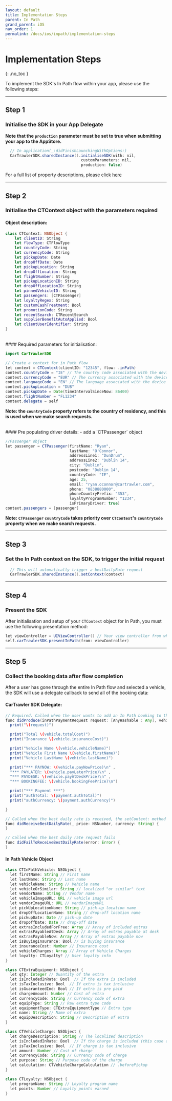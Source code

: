 ```yaml
---
layout: default
title: Implementation Steps
parent: In Path
grand_parent: iOS
nav_order: 1
permalink: /docs/ios/inpath/implementation-steps
---
```


# Implementation Steps

{: .no_toc }

To implement the SDK's In Path flow within your app, please use the following steps:

---

## Step 1
### Initialise the SDK in your App Delegate <br/>
<b>Note that the `production` parameter must be set to true when submitting your app to the AppStore.</b>

```java
  // In application(_:didFinishLaunchingWithOptions:)
  CarTrawlerSDK.sharedInstance().initialiseSDK(with: nil,
                                 customParameters: nil,
                                 production: false)
```

For a full list of property descriptions, please click <a href="/docs/ios/inpath/property-descriptions">here</a>

---
## Step 2
### Initialise the CTContext object with the parameters required

#### Object description:

```swift
class CTContext: NSObject {
    let clientID: String
    let flowType: CTFlowType
    let countryCode: String
    let currencyCode: String
    let pickupDate: Date
    let dropOffDate: Date
    let pickupLocation: String
    let dropOffLocation: String
    let flightNumber: String
    let pickupLocationID: String
    let dropOffLocationID: String
    let pinnedVehicleID: String
    let passengers: [CTPassenger]
    let loyaltyRegex: String
    let customCashTreatment: Bool
    let promotionCode: String
    let recentSearch: CTRecentSearch
    let supplierBenefitAutoApplied: Bool
    let clientUserIdentifier: String
}
```

<br/>
#### Required parameters for initialisation:

```java
import CarTrawlerSDK

// Create a context for in Path flow
let context = CTContext(clientID: "12345", flow: .inPath)
context.countryCode = "IE" // The country code associated with the device’s system region is used by default.
context.currencyCode = "EUR" // The currency associated with the device’s system region is used by default.
context.languageCode = "EN" // The language associated with the device’s system region is used by default.
context.pickupLocation = "DUB"
context.pickupDate = Date(timeIntervalSinceNow: 86400)
context.flightNumber = "FL1234"
context.delegate = self
```
<b>Note: the `countryCode` property refers to the country of residency, and this is used when we make search requests.</b>

<br/>
#### Pre populating driver details:
- add a `CTPassenger` object

```java
//Passenger object
let passenger = CTPassenger(firstName: "Ryan",
                            lastName: "O'Connor",
                            addressLine1: "DunDrum",
                            addressLine2: "Dublin 14",
                            city: "Dublin",
                            postcode: "Dublin 14",
                            countryCode: "IE",
                            age: 25,
                            email: "ryan.oconnor@cartrawler.com",
                            phone: "0838880000",
                            phoneCountryPrefix: "353",
                            loyaltyProgramNumber: "1234",
                            isPrimaryDriver: true)
context.passengers = [passenger]
```
<b>Note: `CTPassenger` `countryCode` takes priority over `CTContext`'s `countryCode` property when we make search requests.</b>


---
## Step 3
### Set the In Path context on the SDK, to trigger the initial request
```java
  // This will automatically trigger a bestDailyRate request
  CarTrawlerSDK.sharedInstance().setContext(context)
```

---

## Step 4
### Present the SDK

After initialisation and setup of your `CTContext` object for In Path, you must use the following presentation method:

```java
let viewController = UIViewController() // Your view controller from which the SDK will be presented.
self.carTrawlerSDK.presentInPath(from: viewController)
```

---

## Step 5
### Collect the booking data after flow completion

After a user has gone through the entire In Path flow and selected a vehicle, the SDK will use a delegate callback to send all of the booking data:

#### CarTrawler SDK Delegate:
```java
// Required. Called when the user wants to add an In Path booking to their flight booking.
func didProduce(inPathPaymentRequest request: [AnyHashable : Any], vehicle: CTInPathVehicle, payment: Payment) {
  print("\(request)")

  print("Total \(vehicle.totalCost)")
  print("Insurance \(vehicle.insuranceCost)")

  print("Vehicle Name \(vehicle.vehicleName)")
  print("Vehicle First Name \(vehicle.firstName)")
  print("Vehicle LastName \(vehicle.lastName)")

  print("*** PAYNOW: \(vehicle.payNowPrice)\n" ,
  "*** PAYLATER: \(vehicle.payLaterPrice)\n" ,
  "*** PAYDESK: \(vehicle.payAtDeskPrice)\n" ,
  "*** BOOKINGFEE: \(vehicle.bookingFeePrice)\n")

  print("*** Payment ***")
  print("authTotal: \(payment.authTotal)")
  print("authCurrency: \(payment.authCurrency)")

}

// Called when the best daily rate is received, the setContext: method will trigger this request automatically
func didReceiveBestDailyRate(_ price: NSNumber, currency: String) {
}

// Called when the best daily rate request fails
func didFailToReceiveBestDailyRate(error: Error) {
}
```

#### In Path Vehicle Object

```java
class CTInPathVehicle: NSObject {
  let firstName: String // First name
  let lastName: String // Last name
  let vehicleName: String // Vehicle name
  let vehicleOrSimilar: String // localized "or similar" text
  let vendorName: String // Vendor name
  let vehicleImageURL: URL // vehicle image url
  let vendorImageURL: URL // vendorImageURL
  let pickUpLocationName: String // pick-up location name
  let dropOffLocationName: String // drop-off location name
  let pickupDate: Date // pick-up date
  let dropoffDate: Date // drop-off date
  let extrasIncludedForFree: Array // Array of included extras
  let extrasPayableAtDesk: Array // Array of extras payable at desk
  let extrasPayableNow: Array // Array of extras payable now
  let isBuyingInsurance: Bool // is buying insurance
  let insuranceCost: Number // Insurance cost
  let vehicleCharges: Array // Array of Vehicle Charges
  let loyalty: CTLoyalty? // User loyalty info
}

class CTExtraEquipment: NSObject {
  let qty: Integer // Quantity of the extra
  let isIncludedInRate: Bool  // If the extra is included
  let isTaxInclusive: Bool  // If extra is tax inclusive
  let isGuaranteedInd: Bool // If extra is pre paid
  let chargeAmount: Number // Cost of extra
  let currencyCode: String // Currency code of extra
  let equipType: String // Raw extra type code
  let equipmentType: CTExtraEquipmentType // Extra type
  let name: String // Name of extra
  let equipDescription: String // Description of extra
}

class CTVehicleCharge: NSObject {
  let chargeDescription: String // The localized description
  let isIncludedInRate: Bool  // If the charge is included (this case always true)
  let isTaxInclusive: Bool  // If charge is tax inclusive
  let amount: Number // Cost of charge
  let currencyCode: String // Currency code of charge
  let purpose: String // Purpose code of the charge
  let calculation: CTVehicleChargeCalculation // .beforePickup
}

class CTLoyalty: NSObject {
  let programName: String // Loyalty program name
  let points: Number // Loyalty points earned
}
```